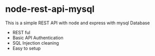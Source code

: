 # node-rest-api-mysql
This is a simple REST API with node and express with mysql Database
- REST ful
- Basic API Authentication
- SQL Injection cleaning 
- Easy to setup
